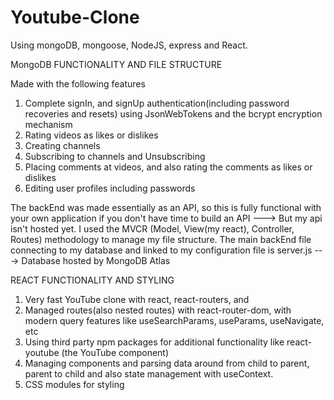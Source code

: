 # Youtube-Clone
Using mongoDB, mongoose, NodeJS, express and React.

MongoDB FUNCTIONALITY AND FILE STRUCTURE

Made with the following features

1. Complete signIn, and signUp authentication(including password recoveries and resets) using JsonWebTokens and the bcrypt encryption mechanism
2. Rating videos as likes or dislikes
3. Creating channels
4. Subscribing to channels and Unsubscribing
5. Placing comments at videos, and also rating the comments as likes or dislikes
6. Editing user profiles including passwords

The backEnd was made essentially as an API, so this is fully functional with your own application if you don't have time to build an API   ---> But my api isn't hosted yet.
I used the MVCR (Model, View(my react), Controller, Routes) methodology to manage my file structure. 
The main backEnd file connecting to my database and linked to my configuration file is server.js ---> Database hosted by MongoDB Atlas

REACT FUNCTIONALITY AND STYLING

1. Very fast YouTube clone with react, react-routers, and 
2. Managed routes(also nested routes) with react-router-dom, with modern query features like useSearchParams, useParams, useNavigate, etc
3. Using third party npm packages for additional functionality like react-youtube (the YouTube component)
4. Managing components and parsing data around from child to parent, parent to child and also state management with useContext.
5. CSS modules for styling
